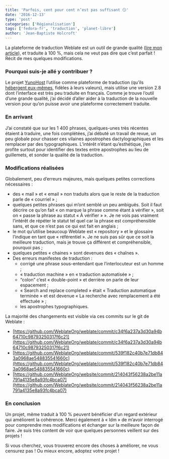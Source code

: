 ```yaml
---
title: 'Parfois, cent pour cent n’est pas suffisant 😏'
date: '2016-12-13'
type: 'post'
categories: ['Régionalisation']
tags: ['fedora-fr', 'traduction', 'planet-libre']
author: 'Jean-Baptiste Holcroft'
---
```


La plateforme de traduction Weblate est un outil de grande qualité ([lire
mon
article](https://jibecfed.fedorapeople.org/blog/quest-ce-quune-bonne-plateforme-de-traduction.html)),
et traduite à 100 %, mais cela ne veut pas dire que c’est parfait ! Récit de
mes quelques modifications.

### Pourquoi suis-je allé y contribuer ?

Le projet [YunoHost](https://yunohost.org) l’utilise comme plateforme de
traduction (qu’ils [hébergent eux-mêmes](https://translate.yunohost.org/),
fidèles à leurs valeurs), mais utilise une version 2.8 dont l’interface est
très peu traduite en français. Comme je trouve l’outil d’une grande qualité,
j’ai décidé d’aller aider à la traduction de la nouvelle version pour qu’on
puisse avoir une plateforme correctement traduite.

### En arrivant

J’ai constaté que sur les 1 400 phrases, quelques-unes très récentes étaient
à traduire, une fois complétées, j’ai débuté un travail de revue, un peu
globale pour chasser ces vilaines apostrophes dactylographiques et les
remplacer par des typographiques. L’intérêt n’étant qu’esthétique, j’en
profite surtout pour identifier des textes entre apostrophes au lieu de
guillemets, et sonder la qualité de la traduction.

### Modifications réalisées

Globalement, peu d’erreurs majeures, mais quelques petites corrections
nécessaires :

 * des « mail » et « email » non traduits alors que le reste de la traduction
   parle de « courriel » ;
 * quelques petites phrases qui m’ont semblé un peu ambiguës. Soit il faut
   décrire ce qu’on fait « on marque la phrase comme étant à vérifier », soit
   on « passe la phrase au statut « À vérifier » ». Je ne vois pas vraiment
   l’intérêt de répéter le statut tel quel car la phrase est compréhensible
   sans, et que ce n’est pas ce qui est fait en anglais ;
 * le mot qu’utilise beaucoup Weblate est « repository » et le glossaire
   l’indique en tant que « référentiel ». Je ne suis pas sûr que ce soit la
   meilleure traduction, mais je trouve ça différent et compréhensible,
   pourquoi pas ;
 * quelques petites « chaines » sont devenues des « chaînes ».
 * Des erreurs manifestes de traduction :
     * corrigé une phrase sous-entendant que l’interlocuteur est un homme ;
     * « traduction machine » en « traduction automatisée » ;
     * “colon” c’est « double-point » et derrière on parle de leur espacement ;
     * « Search and replace completed » était « Traduction automatique terminée »
       et est devenue « La recherche avec remplacement a été effectuée » ;
     * les apostrophes typographiques.

La majorité des changements est visible via ces commits sur le git de
Weblate :

 * [https://github.com/WeblateOrg/weblate/commit/c34f6a237a3d30a94b64710c98793250317f6c21](https://github.com/WeblateOrg/weblate/commit/c34f6a237a3d30a94b64710c98793250317f6c21)
 * [https://github.com/WeblateOrg/weblate/commit/539f182c40b7e71db843a0968ae548835541660c](https://github.com/WeblateOrg/weblate/commit/539f182c40b7e71db843a0968ae548835541660c)
 * [https://github.com/WeblateOrg/website/commit/214043f56238a2be11a791a4135e8a93fc4bca07](https://github.com/WeblateOrg/website/commit/214043f56238a2be11a791a4135e8a93fc4bca07)

### En conclusion

Un projet, même traduit à 100 % peuvent bénéficier d’un regard extérieur qui
améliorent la cohérence. Merci également à « ldm » de m’avoir interrogé pour
comprendre mes modifications et échanger sur la meilleure façon de faire. Je
suis très content de voir que quelques personnes veillent sur des projets !

Si vous cherchez, vous trouverez encore des choses à améliorer, ne vous
censurez pas ! Ou mieux encore, adoptez votre projet !
